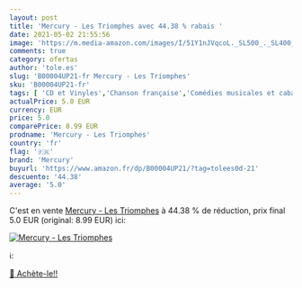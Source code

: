 ```yaml
---
layout: post
title: 'Mercury - Les Triomphes avec 44.38 % rabais '
date: 2021-05-02 21:55:56
image: 'https://m.media-amazon.com/images/I/51Y1nJVqcoL._SL500_._SL400_.jpg'
comments: true
category: ofertas
author: 'tole.es'
slug: 'B00004UP21-fr Mercury - Les Triomphes'
sku: 'B00004UP21-fr'
tags: [ 'CD et Vinyles','Chanson française','Comédies musicales et cabarets','Genres','Pop','Pop Rock','Pop traditionnelle','mercury', ]
actualPrice: 5.0 EUR
currency: EUR
price: 5.0
comparePrice: 8.99 EUR
prodname: 'Mercury - Les Triomphes'
country: 'fr'
flag: '🇫🇷'
brand: 'Mercury'
buyurl: 'https://www.amazon.fr/dp/B00004UP21/?tag=tolees0d-21'
descuento: '44.38'
average: '5.0'
---
```


C'est en vente [Mercury - Les Triomphes](https://www.amazon.fr/dp/B00004UP21/?tag=tolees0d-21)  à  44.38 % de réduction, prix final  5.0 EUR (original: 8.99 EUR) ici:

[![Mercury - Les Triomphes](https://m.media-amazon.com/images/I/51Y1nJVqcoL._SL500_._SL400_.jpg)](https://www.amazon.fr/dp/B00004UP21/?tag=tolees0d-21)

ℹ️:


[🛒 Achète-le!!](https://www.amazon.fr/dp/B00004UP21/?tag=tolees0d-21)
